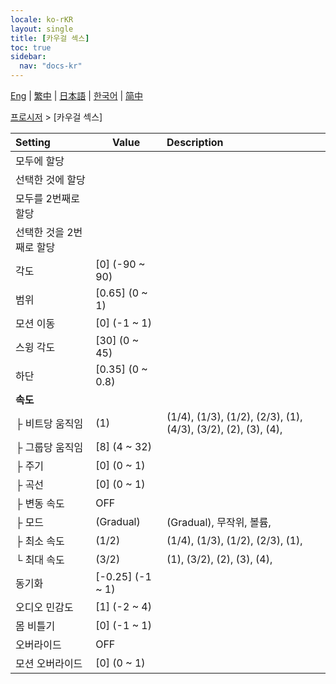 ```yaml
---
locale: ko-rKR
layout: single
title: [카우걸 섹스]
toc: true
sidebar:
  nav: "docs-kr"
---
```

[Eng](/dancexr/menu/2025.4/motion/cowgirl_sex) | [繁中](/tw/dancexr/menu/2025.4/motion/cowgirl_sex) | [日本語](/jp/dancexr/menu/2025.4/motion/cowgirl_sex) | [한국어](/kr/dancexr/menu/2025.4/motion/cowgirl_sex) | [简中](/zh/dancexr/menu/2025.4/motion/cowgirl_sex)

[프로시저](../menu#프로시저) > [카우걸 섹스]



| Setting | Value | Description |
| :--- | --- | :--- |
| 모두에 할당 || 
| 선택한 것에 할당 || 
| 모두를 2번째로 할당 || 
| 선택한 것을 2번째로 할당 || 
| 각도 | [0] (-90 ~ 90) | 
| 범위 | [0.65] (0 ~ 1) | 
| 모션 이동 | [0] (-1 ~ 1) | 
| 스윙 각도 | [30] (0 ~ 45) | 
| 하단 | [0.35] (0 ~ 0.8) | 
| **속도** | | 
| ├&nbsp;비트당 움직임 | (1) | (1/4), (1/3), (1/2), (2/3), (1), (4/3), (3/2), (2), (3), (4), 
| ├&nbsp;그룹당 움직임 | [8] (4 ~ 32) | 
| ├&nbsp;주기 | [0] (0 ~ 1) | 
| ├&nbsp;곡선 | [0] (0 ~ 1) | 
| ├&nbsp;변동 속도 | OFF | 
| ├&nbsp;모드 | (Gradual) | (Gradual), 무작위, 볼륨, 
| ├&nbsp;최소 속도 | (1/2) | (1/4), (1/3), (1/2), (2/3), (1), 
| └&nbsp;최대 속도 | (3/2) | (1), (3/2), (2), (3), (4), 
| 동기화 | [-0.25] (-1 ~ 1) | 
| 오디오 민감도 | [1] (-2 ~ 4) | 
| 몸 비틀기 | [0] (-1 ~ 1) | 
| 오버라이드 | OFF | 
| 모션 오버라이드 | [0] (0 ~ 1) | 
